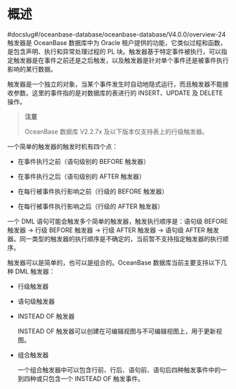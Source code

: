 # 概述
#docslug#/oceanbase-database/oceanbase-database/V4.0.0/overview-24
触发器是 OceanBase 数据库中为 Oracle 租户提供的功能，它类似过程和函数，是包含声明、执行和异常处理过程的 PL 块。触发器基于特定事件被执行，可以指定触发器是在事件之前还是之后触发，以及触发器是针对单个事件还是被事件执行影响的某行数据。

触发器是一个独立的对象，当某个事件发生时自动地隐式运行，而且触发器不能接收参数。这里的事件指的是对数据库的表进行的 INSERT、UPDATE 及 DELETE 操作。

>**注意**
>
>OceanBase 数据库 V2.2.7x 及以下版本仅支持表上的行级触发器。

一个简单的触发器的触发时机有四个点：

* 在事件执行之前（语句级别的 BEFORE 触发器）

* 在事件执行之后（语句级别的 AFTER 触发器）

* 在每行被事件执行影响之前（行级的 BEFORE 触发器）

* 在每行被事件执行影响之后（行级的 AFTER 触发器）

一个 DML 语句可能会触发多个简单的触发器，触发执行顺序是：语句级 BEFORE 触发器 -\> 行级 BEFORE 触发器 -\> 行级 AFTER 触发器 -\> 语句级 AFTER 触发器。同一类型的触发器的执行顺序是不确定的，当前暂不支持指定触发器的执行顺序。

触发器可以是简单的，也可以是组合的。OceanBase 数据库当前主要支持以下几种 DML 触发器：

* 行级触发器

* 语句级触发器

* INSTEAD OF 触发器

  INSTEAD OF 触发器可以创建在可编辑视图与不可编辑视图上，用于更新视图。

* 组合触发器

  一个组合触发器中可以包含行前、行后、语句前、语句后四种触发事件中的一到四种或只包含一个 INSTEAD OF 触发事件。

